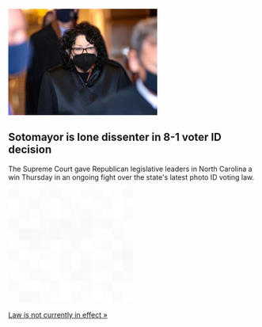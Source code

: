 
![Sotomayor is lone dissenter in 8-1 voter ID decision](./20220623175852.png)
## Sotomayor is lone dissenter in 8-1 voter ID decision

The Supreme Court gave Republican legislative leaders in North Carolina a win Thursday in an ongoing fight over the state's latest photo ID voting law.

![pic](../square_bg.png)

[Law is not currently in effect  »](https://www.yahoo.com/news/supreme-court-rules-gop-lawmakers-141909882.html)
